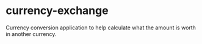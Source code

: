 # currency-exchange
Currency conversion application to help calculate what the amount is worth in another currency.
